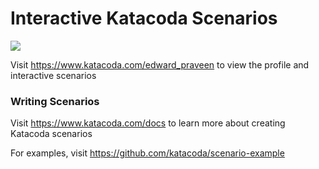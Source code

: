 # Interactive Katacoda Scenarios

[![](http://shields.katacoda.com/katacoda/edward_praveen/count.svg)](https://www.katacoda.com/edward_praveen "Get your profile on Katacoda.com")

Visit https://www.katacoda.com/edward_praveen to view the profile and interactive scenarios

### Writing Scenarios
Visit https://www.katacoda.com/docs to learn more about creating Katacoda scenarios

For examples, visit https://github.com/katacoda/scenario-example
